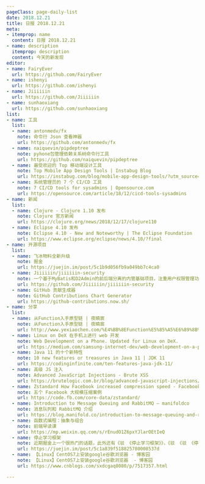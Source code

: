 ```yaml
---
pageClass: page-daily-list
date: 2018.12.21
title: 日报 2018.12.21
meta:
- itemprop: name
  content: 日报 2018.12.21
- name: description
  itemprop: description
  content: 今天的新发现
editor:
- name: FairyEver
  url: https://github.com/FairyEver
- name: ishenyi
  url: https://github.com/ishenyi
- name: Jiiiiiin
  url: https://github.com/Jiiiiiin
- name: sunhaoxiang
  url: https://github.com/sunhaoxiang
list:
- name: 工具
  list:
  - name: antonmedv/fx
    note: 命令行 Json 查看神器
    url: https://github.com/antonmedv/fx
  - name: naiquevin/pipdeptree
    note: pyhone包管理依赖关系树命令行工具
    url: https://github.com/naiquevin/pipdeptree
  - name: 最受欢迎的 Top 移动端设计工具
    note: Top Mobile App Design Tools | Instabug Blog
    url: https://instabug.com/blog/mobile-app-design-tools/?utm_source=reddit&utm_medium=social&utm_campaign=programming&utm_content=mobile_app_design_tools
  - name: 系统管理员的 7 个 CI/CD 工具
    note: 7 CI/CD tools for sysadmins | Opensource.com
    url: https://opensource.com/article/18/12/cicd-tools-sysadmins
- name: 新闻
  list:
  - name: Clojure - Clojure 1.10 发布
    note: Clojure 官方新闻
    url: https://clojure.org/news/2018/12/17/clojure110
  - name: Eclipse 4.10 发布
    note: Eclipse 4.10 - New and Noteworthy | The Eclipse Foundation
    url: https://www.eclipse.org/eclipse/news/4.10/?final
- name: 开源项目
  list:
  - name: 飞冰物料全新升级
    note: 掘金
    url: https://juejin.im/post/5c1b9d056fb9a049bb7c4ca0
  - name: Jiiiiiin/jiiiiiin-security
    note: 一个基于MyBatis和D2Admin的前后端分离的内管基础项目，注重用户权限管理功能
    url: https://github.com/Jiiiiiin/jiiiiiin-security
  - name: GitHub 贡献生成器
    note: GitHub Contributions Chart Generator
    url: https://github-contributions.now.sh/
- name: 分享
  list:
  - name: 从Function入手原型链 | 夜曉宸
    note: 从Function入手原型链 | 夜曉宸
    url: http://www.yexiaochen.com/%E4%BB%8EFunction%E5%85%A5%E6%89%8B%E5%8E%9F%E5%9E%8B%E9%93%BE/#more
  - name: Linux on DeX 在手机上进行 web 开发
    note: Web Development on a Phone. Updated for Linux on DeX.
    url: https://medium.com/samsung-internet-dev/web-development-on-a-phone-updated-for-linux-on-dex-4b8ed6f693fc
  - name: Java 11 的十个新特性
    note: 10 new features or treasures in Java 11 | JDK 11
    url: https://codinginfinite.com/ten-features-java-jdk-11/
  - name: 高级 JS 注入
    note: Advanced JavaScript Injections - Brute XSS
    url: https://brutelogic.com.br/blog/advanced-javascript-injections/
  - name: Zstandard How Facebook increased compression speed - Facebook Code
    note: 五个 Facebook 大规模压缩案例
    url: https://code.fb.com/core-data/zstandard/
  - name: Introduction to Message Queuing and RabbitMQ – manifoldco
    note: 消息队列和 RabbitMQ 介绍
    url: https://blog.manifold.co/introduction-to-message-queuing-and-rabbitmq-6cb8e6e9b2
  - name: 函数式编程：抽象与组合
    note: 前端早读课
    url: https://mp.weixin.qq.com/s/rEnudO1Z6pxYJlarOEtIeQ
  - name: 停止学习框架
    note: 近期掘金上一个很热门的话题，此外还有《驳 《停止学习框架》》，《驳 《驳 《停止学习框架》》》，《驳 《驳 《驳 《停止学习框架》》》》
    url: https://juejin.im/post/5c1a839f518825780008537d
  - name: 【Linux】CentOS7上安装google谷歌浏览器 - 博客园
    note: 【Linux】CentOS7上安装google谷歌浏览器  - 博客园
    url: https://www.cnblogs.com/sxdcgaq8080/p/7517357.html

---
```


<daily-list v-bind="$page.frontmatter"/>